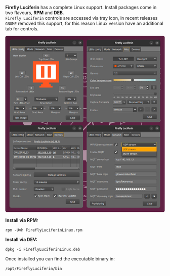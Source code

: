 **Firefly Luciferin** has a complete Linux support.
Install packages come in two flavours, **RPM** and **DEB**.  
`Firefly Luciferin` controls are accessed via tray icon, in recent releases `GNOME` removed this support, for this reason Linux version have an additional tab for controls.

![Linux UI](https://github.com/sblantipodi/firefly_luciferin/blob/master/data/img/linux_ui.png)

**Install via RPM:**
```
rpm -Uvh FireflyLuciferinLinux.rpm
```

**Install via DEV:**
```
dpkg -i FireflyLuciferinLinux.deb
```

Once installed you can find the executable binary in:
```
/opt/FireflyLuciferin/bin
```

